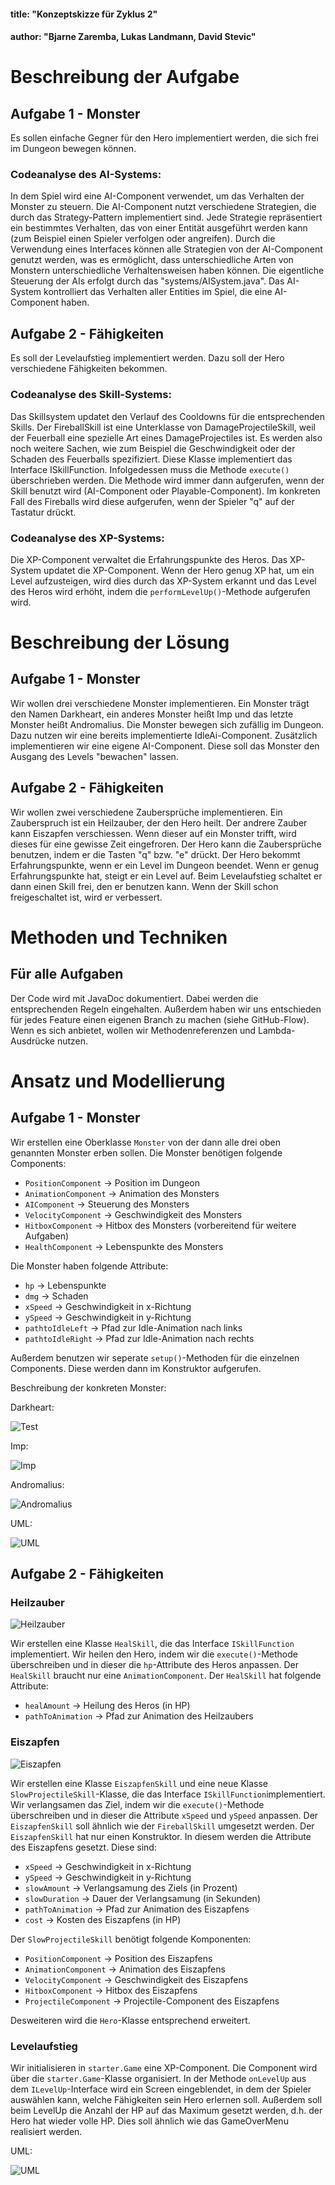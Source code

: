 #### title: "Konzeptskizze für Zyklus 2"

#### author: "Bjarne Zaremba, Lukas Landmann, David Stevic"

# Beschreibung der Aufgabe

## Aufgabe 1 - Monster

Es sollen einfache Gegner für den Hero implementiert werden, die sich frei im Dungeon bewegen können.

### Codeanalyse des AI-Systems:

In dem Spiel wird eine AI-Component verwendet, um das Verhalten der Monster zu steuern. Die AI-Component nutzt
verschiedene Strategien, die durch das Strategy-Pattern implementiert sind. Jede Strategie repräsentiert ein bestimmtes
Verhalten, das von einer Entität ausgeführt werden kann (zum Beispiel einen Spieler verfolgen oder angreifen). Durch die
Verwendung eines Interfaces können alle Strategien von der AI-Component genutzt werden, was es ermöglicht, dass
unterschiedliche Arten von Monstern unterschiedliche Verhaltensweisen haben können. Die eigentliche Steuerung der AIs
erfolgt durch das "systems/AISystem.java". Das AI-System kontrolliert das Verhalten aller Entities im Spiel, die eine
AI-Component haben.

## Aufgabe 2 - Fähigkeiten

Es soll der Levelaufstieg implementiert werden. Dazu soll der Hero verschiedene Fähigkeiten bekommen.

### Codeanalyse des Skill-Systems:

Das Skillsystem updatet den Verlauf des Cooldowns für die entsprechenden Skills. Der FireballSkill ist eine Unterklasse
von DamageProjectileSkill, weil der Feuerball eine spezielle Art eines DamageProjectiles ist. Es werden also noch
weitere Sachen, wie zum Beispiel die Geschwindigkeit oder der Schaden des Feuerballs spezifiziert. Diese Klasse
implementiert das Interface ISkillFunction. Infolgedessen muss die Methode `execute()` überschrieben werden. Die Methode
wird immer dann aufgerufen, wenn der Skill benutzt wird (AI-Component oder Playable-Component). Im konkreten Fall des
Fireballs wird diese aufgerufen, wenn der Spieler "q" auf der Tastatur drückt.

### Codeanalyse des XP-Systems:

Die XP-Component verwaltet die Erfahrungspunkte des Heros. Das XP-System updatet die XP-Component. Wenn der Hero genug
XP hat, um ein Level aufzusteigen, wird dies durch das XP-System erkannt und das Level des Heros wird erhöht, indem
die `performLevelUp()`-Methode aufgerufen wird.

# Beschreibung der Lösung

## Aufgabe 1 - Monster

Wir wollen drei verschiedene Monster implementieren. Ein Monster trägt den Namen Darkheart, ein anderes Monster heißt
Imp und das letzte Monster heißt Andromalius.
Die Monster bewegen sich zufällig im Dungeon. Dazu nutzen wir eine bereits implementierte IdleAi-Component. Zusätzlich
implementieren wir eine eigene AI-Component. Diese soll das Monster den Ausgang des Levels "bewachen" lassen.

## Aufgabe 2 - Fähigkeiten

Wir wollen zwei verschiedene Zaubersprüche implementieren. Ein Zauberspruch ist ein Heilzauber, der den Hero heilt. Der
andrere Zauber kann Eiszapfen verschiessen. Wenn dieser auf ein Monster trifft, wird dieses für eine gewisse Zeit
eingefroren. Der Hero kann die Zaubersprüche benutzen, indem er die Tasten "q" bzw. "e" drückt. Der Hero bekommt
Erfahrungspunkte, wenn er ein Level im Dungeon beendet. Wenn er genug Erfahrungspunkte hat, steigt er ein Level auf.
Beim Levelaufstieg schaltet er dann einen Skill frei, den er benutzen kann. Wenn der Skill schon freigeschaltet ist,
wird er verbessert.

# Methoden und Techniken

## Für alle Aufgaben

Der Code wird mit JavaDoc dokumentiert. Dabei werden die entsprechenden Regeln eingehalten. Außerdem haben wir uns
entschieden für jedes Feature einen eigenen Branch zu machen (siehe GitHub-Flow). Wenn es sich anbietet, wollen wir
Methodenreferenzen und Lambda-Ausdrücke nutzen.

# Ansatz und Modellierung

## Aufgabe 1 - Monster

Wir erstellen eine Oberklasse `Monster` von der dann alle drei oben genannten Monster erben sollen. Die Monster
benötigen folgende Components:

- `PositionComponent` -> Position im Dungeon
- `AnimationComponent` -> Animation des Monsters
- `AIComponent` -> Steuerung des Monsters
- `VelocityComponent` -> Geschwindigkeit des Monsters
- `HitboxComponent` -> Hitbox des Monsters (vorbereitend für weitere Aufgaben)
- `HealthComponent` -> Lebenspunkte des Monsters

Die Monster haben folgende Attribute:

- `hp` -> Lebenspunkte
- `dmg` -> Schaden
- `xSpeed` -> Geschwindigkeit in x-Richtung
- `ySpeed` -> Geschwindigkeit in y-Richtung
- `pathtoIdleLeft` -> Pfad zur Idle-Animation nach links
- `pathtoIdleRight` -> Pfad zur Idle-Animation nach rechts

Außerdem benutzen wir seperate `setup()`-Methoden für die einzelnen Components. Diese werden dann im Konstruktor
aufgerufen.

Beschreibung der konkreten Monster:

Darkheart:

![Test](https://opengameart.org/sites/default/files/styles/medium/public/threeformsPJ2.png)

Imp:

![Imp](https://opengameart.org/sites/default/files/styles/medium/public/animated%20imp.gif)

Andromalius:

![Andromalius](https://opengameart.org/sites/default/files/styles/medium/public/minion-45x66.png)

UML:

![UML](https://i.ibb.co/K9D1Tyq/Monster-UML.png)

## Aufgabe 2 - Fähigkeiten

### Heilzauber

![Heilzauber](https://i.ibb.co/r2zBs0w/shield-Green-Edit.png)

Wir erstellen eine Klasse `HealSkill`, die das Interface `ISkillFunction` implementiert. Wir heilen den Hero, indem wir
die `execute()`-Methode überschreiben und in dieser die `hp`-Attribute des Heros anpassen.
Der `HealSkill` braucht nur eine `AnimationComponent`.
Der `HealSkill` hat folgende Attribute:

- `healAmount` -> Heilung des Heros (in HP)
- `pathToAnimation` -> Pfad zur Animation des Heilzaubers

### Eiszapfen

![Eiszapfen](https://opengameart.org/sites/default/files/icicle.png)

Wir erstellen eine Klasse `EiszapfenSkill` und eine neue Klasse `SlowProjectileSkill`-Klasse, die das
Interface `ISkillFunction`implementiert. Wir verlangsamen das Ziel, indem wir die `execute()`-Methode überschreiben und
in dieser die Attribute `xSpeed` und `ySpeed` anpassen. Der `EiszapfenSkill` soll ähnlich wie der `FireballSkill`
umgesetzt werden. Der `EiszapfenSkill` hat nur einen Konstruktor. In diesem werden die Attribute des Eiszapfens gesetzt.
Diese sind:

- `xSpeed` -> Geschwindigkeit in x-Richtung
- `ySpeed` -> Geschwindigkeit in y-Richtung
- `slowAmount` -> Verlangsamung des Ziels (in Prozent)
- `slowDuration` -> Dauer der Verlangsamung (in Sekunden)
- `pathToAnimation` -> Pfad zur Animation des Eiszapfens
- `cost` -> Kosten des Eiszapfens (in HP)

Der `SlowProjectileSkill` benötigt folgende Komponenten:

- `PositionComponent` -> Position des Eiszapfens
- `AnimationComponent` -> Animation des Eiszapfens
- `VelocityComponent` -> Geschwindigkeit des Eiszapfens
- `HitboxComponent` -> Hitbox des Eiszapfens
- `ProjectileComponent` -> Projectile-Component des Eiszapfens

Desweiteren wird die `Hero`-Klasse entsprechend erweitert.

### Levelaufstieg

Wir initialisieren in `starter.Game` eine XP-Component. Die Component wird über die `starter.Game`-Klasse organisiert.
In der Methode `onLevelUp` aus dem `ILevelUp`-Interface wird ein Screen eingeblendet, in dem der Spieler auswählen kann,
welche Fähigkeiten sein Hero erlernen soll. Außerdem soll beim LevelUp die Anzahl der HP auf das Maximum gesetzt werden,
d.h. der Hero hat wieder volle HP. Dies soll ähnlich wie das GameOverMenu realisiert werden.

UML:

![UML](https://i.ibb.co/Svz47yB/Screenshot-2023-05-02-140325.png)